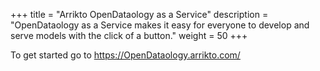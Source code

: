 +++
title = "Arrikto OpenDataology as a Service"
description = "OpenDataology as a Service makes it easy for everyone to develop and serve models with the click of a button."
weight = 50
+++

To get started go to https://OpenDataology.arrikto.com/
